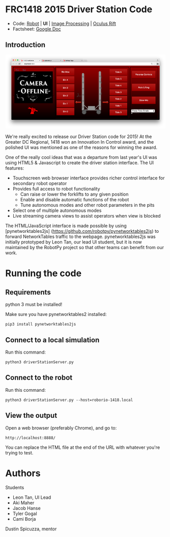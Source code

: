 FRC1418 2015 Driver Station Code
================================

* Code: [Robot](https://github.com/frc1418/2015-robot) | **UI** | [Image Processing](https://github.com/frc1418/2015-vision) | [Oculus Rift](https://github.com/frc1418/2015-oculus)
* Factsheet: [Google Doc](https://docs.google.com/document/d/1irbUm-Qfxz_Ua2XiB5KzYWG2Ec5Xhr038NqL-k4FveA)

Introduction
------------

![ScreenShot](ss.png)

We're really excited to release our Driver Station code for 2015! At the
Greater DC Regional, 1418 won an Innovation In Control award, and the
polished UI was mentioned as one of the reasons for winning the award.

One of the really cool ideas that was a departure from last year's UI 
was using HTML5 & Javascript to create the driver station interface. The
UI features:

* Touchscreen web browser interface provides richer control interface
  for secondary robot operator
* Provides full access to robot functionality
  * Can raise or lower the forklifts to any given position 
  * Enable and disable automatic functions of the robot
  * Tune autonomous modes and other robot parameters in the pits 
* Select one of multiple autonomous modes
* Live streaming camera views to assist operators when view is blocked

The HTML/JavaScript interface is made possible by using [pynetworktables2js]
(https://github.com/robotpy/pynetworktables2js) to forward NetworkTables
traffic to the webpage. pynetworktables2js was initially prototyped by
Leon Tan, our lead UI student, but it is now maintained by the RobotPy
project so that other teams can benefit from our work.

Running the code
================

Requirements
------------

python 3 must be installed!

Make sure you have pynetworktables2 installed:

    pip3 install pynetworktables2js
	
Connect to a local simulation
-----------------------------

Run this command:

    python3 driverStationServer.py
	
Connect to the robot
--------------------

Run this command:

    python3 driverStationServer.py --host=roborio-1418.local

View the output
---------------

Open a web browser (preferably Chrome), and go to:

    http://localhost:8888/
	
You can replace the HTML file at the end of the URL with whatever you're
trying to test.


Authors
=======

Students

* Leon Tan, UI Lead
* Aki Maher
* Jacob Hanse
* Tyler Gogal
* Cami Borja

Dustin Spicuzza, mentor
